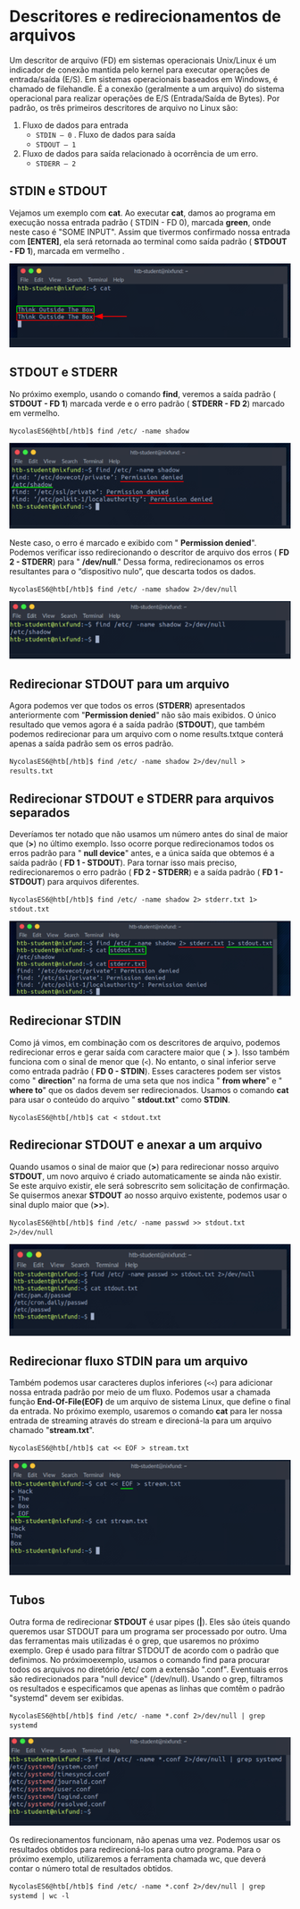 # Descritores e redirecionamentos de arquivos

Um descritor de arquivo (FD) em sistemas operacionais Unix/Linux é um indicador de conexão mantida pelo kernel para executar operações de entrada/saída (E/S). Em sistemas operacionais baseados em Windows, é chamado de filehandle. É a conexão (geralmente a um arquivo) do sistema operacional para realizar operações de E/S (Entrada/Saída de Bytes). Por padrão, os três primeiros descritores de arquivo no Linux são:

1. Fluxo de dados para entrada
    - ``STDIN – 0``
. Fluxo de dados para saída
    - ``STDOUT – 1``
3. Fluxo de dados para saída relacionado à ocorrência de um erro.
    - ``STDERR – 2``

## STDIN e STDOUT

Vejamos um exemplo com **cat**. Ao executar **cat**, damos ao programa em execução nossa entrada padrão ( STDIN - FD 0), marcada **green**, onde neste caso é "SOME INPUT". Assim que tivermos confirmado nossa entrada com **[ENTER]**, ela será retornada ao terminal como saída padrão ( **STDOUT - FD 1**), marcada em vermelho .

![alt text](../img/stdin-stout.png)

## STDOUT e STDERR

No próximo exemplo, usando o comando **find**, veremos a saída padrão ( **STDOUT - FD 1**) marcada verde e o erro padrão ( **STDERR - FD 2**) marcado em vermelho.

``NycolasES6@htb[/htb]$ find /etc/ -name shadow``

![alt text](../img/stdin-stdout-02.png)

Neste caso, o erro é marcado e exibido com " **Permission denied**". Podemos verificar isso redirecionando o descritor de arquivo dos erros ( **FD 2 - STDERR**) para " **/dev/null**." Dessa forma, redirecionamos os erros resultantes para o “dispositivo nulo”, que descarta todos os dados.

``NycolasES6@htb[/htb]$ find /etc/ -name shadow 2>/dev/null``

![alt text](../img/stdout-dev-null.png)

## Redirecionar STDOUT para um arquivo

Agora podemos ver que todos os erros (**STDERR**) apresentados anteriormente com "**Permission denied**" não são mais exibidos. O único resultado que vemos agora é a saída padrão (**STDOUT**), que também podemos redirecionar para um arquivo com o nome results.txtque conterá apenas a saída padrão sem os erros padrão.

``NycolasES6@htb[/htb]$ find /etc/ -name shadow 2>/dev/null > results.txt``

## Redirecionar STDOUT e STDERR para arquivos separados

Deveríamos ter notado que não usamos um número antes do sinal de maior que (**>**) no último exemplo. Isso ocorre porque redirecionamos todos os erros padrão para " **null device**" antes, e a única saída que obtemos é a saída padrão ( **FD 1 - STDOUT**). Para tornar isso mais preciso, redirecionaremos o erro padrão ( **FD 2 - STDERR**) e a saída padrão ( **FD 1 - STDOUT**) para arquivos diferentes.

``NycolasES6@htb[/htb]$ find /etc/ -name shadow 2> stderr.txt 1> stdout.txt``

![alt text](../img/arquivos-diferentes.png)

## Redirecionar STDIN

Como já vimos, em combinação com os descritores de arquivo, podemos redirecionar erros e gerar saída com caractere maior que ( **>** ). Isso também funciona com o sinal de menor que (`<`). No entanto, o sinal inferior serve como entrada padrão ( **FD 0 - STDIN**). Esses caracteres podem ser vistos como " **direction**" na forma de uma seta que nos indica " **from where**" e " **where to**" que os dados devem ser redirecionados. Usamos o comando **cat** para usar o conteúdo do arquivo " **stdout.txt**" como **STDIN**.

``NycolasES6@htb[/htb]$ cat < stdout.txt``

## Redirecionar STDOUT e anexar a um arquivo

Quando usamos o sinal de maior que (**>**) para redirecionar nosso arquivo **STDOUT**, um novo arquivo é criado automaticamente se ainda não existir. Se este arquivo existir, ele será sobrescrito sem solicitação de confirmação. Se quisermos anexar **STDOUT** ao nosso arquivo existente, podemos usar o sinal duplo maior que (**>>**).

``NycolasES6@htb[/htb]$ find /etc/ -name passwd >> stdout.txt 2>/dev/null``

![alt text](../img/redirecionar-stout.png)

## Redirecionar fluxo STDIN para um arquivo

Também podemos usar caracteres duplos inferiores (`<<`) para adicionar nossa entrada padrão por meio de um fluxo. Podemos usar a chamada função **End-Of-File(EOF)** de um arquivo de sistema Linux, que define o final da entrada. No próximo exemplo, usaremos o comando **cat** para ler nossa entrada de streaming através do stream e direcioná-la para um arquivo chamado "**stream.txt**".

``NycolasES6@htb[/htb]$ cat << EOF > stream.txt``

![alt text](fluxo-stdin-para-arquivo.png)

## Tubos

Outra forma de redirecionar **STDOUT** é usar pipes (**|**). Eles são úteis quando queremos usar STDOUT para um programa ser processado por outro. Uma das ferramentas mais utilizadas é o grep, que usaremos no próximo exemplo. Grep é usado para filtrar STDOUT  de acordo com o padrão que definimos. No próximoexemplo, usamos o comando find para procurar todos os arquivos no diretório /etc/ com a extensão ".conf". Eventuais erros são redirecionados para "null device" (/dev/null). Usando o grep, filtramos os resultados e especificamos que apenas as linhas que comtêm o padrão "systemd" devem ser exibidas.

``NycolasES6@htb[/htb]$ find /etc/ -name *.conf 2>/dev/null | grep systemd``

![alt text](tubos-grep.png)

Os redirecionamentos funcionam, não apenas uma vez. Podemos usar os resultados obtidos para redirecioná-los para outro programa. Para o próximo exemplo, utilizaremos a ferramenta chamada wc, que deverá contar o número total de resultados obtidos.

``NycolasES6@htb[/htb]$ find /etc/ -name *.conf 2>/dev/null | grep systemd | wc -l``


